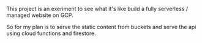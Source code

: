 This project is an exeriment to see what it's like build a fully serverless / managed website on GCP.

So for my plan is to serve the static content from buckets and serve the api using cloud functions and firestore.

